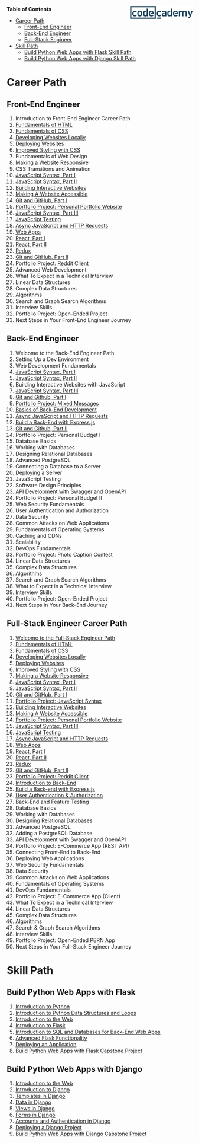 [<img src="codecademy.png" align="right" width=170;>](https://www.codecademy.com)

**Table of Contents**

- [Career Path](#career-path)
    * [Front-End Engineer](#front-end-engineer)
    * [Back-End Engineer](#building-interactive-websites)
    * [Full-Stack Engineer](#front-end-development)
- [Skill Path](#skill-path)
    * [Build Python Web Apps with Flask Skill Path](#build-python-web-apps-with-flask-skill-path)
    * [Build Python Web Apps with Django Skill Path](#build-python-web-apps-with-django-skill-path)

# Career Path

## Front-End Engineer

1. Introduction to Front-End Engineer Career Path
1. [Fundamentals of HTML](fundamentals-of-html)
1. [Fundamentals of CSS](fundamentals-of-css)
1. [Developing Websites Locally](developing-websites-locally)
1. [Deploying Websites ](deploying-websites)
1. [Improved Styling with CSS](improved-styling-with-css)
1. Fundamentals of Web Design
1. [Making a Website Responsive](making-a-website-responsive)
1. CSS Transitions and Animation
1. [JavaScript Syntax, Part I](javascript-syntax,-part-i)
1. [JavaScript Syntax, Part II](javascript-syntax,-part-ii)
1. [Building Interactive Websites](building-interactive-websites)
1. [Making A Website Accessible](making-a-website-accessible)
1. [Git and GitHub, Part I](git-and-github-part-i)
1. [Portfolio Project: Personal Portfolio Website](portfolio-project:-personal-portfolio-website)
1. [JavaScript Syntax, Part III](javascript-syntax,-part-iii)
1. [JavaScript Testing](javascript-testing)
1. [Async JavaScript and HTTP Requests](async-javascript-and-http-requests)
1. [Web Apps](web-apps)
1. [React, Part I](react,-part-i)
1. [React, Part II](react,-part-ii)
1. [Redux](redux)
1. [Git and GitHub, Part II](git-and-github-part-ii)
1. [Portfolio Project: Reddit Client](portfolio-project:-reddit-client)
1. Advanced Web Development
1. What To Expect in a Technical Interview
1. Linear Data Structures
1. Complex Data Structures
1. Algorithms
1. Search and Graph Search Algorithms
1. Interview Skills
1. Portfolio Project: Open-Ended Project
1. Next Steps in Your Front-End Engineer Journey

## Back-End Engineer

1. Welcome to the Back-End Engineer Path
1. Setting Up a Dev Environment
1. Web Development Fundamentals
1. [JavaScript Syntax, Part I](javascript-syntax-part-i)
1. [JavaScript Syntax, Part II](javascript-syntax-part-ii)
1. Building Interactive Websites with JavaScript
1. [JavaScript Syntax, Part III](javascript-syntax-part-iii)
1. [Git and Github, Part I](git-and-github-part-i)
1. [Portfolio Project: Mixed Messages](portfolio-project-mixed-messages)
1. [Basics of Back-End Development](basics-of-back-end-development)
1. [Async JavaScript and HTTP Requests](async-javascript-and-http-requests)
1. [Build a Back-End with Express.js](build-a-back-end-with-express.js)
1. [Git and Github, Part II](git-and-github-part-ii)
1. Portfolio Project: Personal Budget I
1. Database Basics
1. Working with Databases
1. Designing Relational Databases
1. Advanced PostgreSQL
1. Connecting a Database to a Server
1. Deploying a Server
1. JavaScript Testing
1. Software Design Principles
1. API Development with Swagger and OpenAPI
1. Portfolio Project: Personal Budget II
1. Web Security Fundamentals
1. User Authentication and Authorization
1. Data Security
1. Common Attacks on Web Applications
1. Fundamentals of Operating Systems
1. Caching and CDNs
1. Scalability
1. DevOps Fundamentals
1. Portfolio Project: Photo Caption Contest
1. Linear Data Structures
1. Complex Data Structures
1. Algorithms
1. Search and Graph Search Algorithms
1. What to Expect in a Technical Interview
1. Interview Skills
1. Portfolio Project: Open-Ended Project
1. Next Steps in Your Back-End Journey

## Full-Stack Engineer Career Path

1. [Welcome to the Full-Stack Engineer Path](welcome-to-the-full-stack-engineer-path)
1. [Fundamentals of HTML](fundamentals-of-html)
1. [Fundamentals of CSS](fundamentals-of-css)
1. [Developing Websites Locally](developing-websites-locally)
1. [Deploying Websites ](deploying-websites)
1. [Improved Styling with CSS](improved-styling-with-css)
1. [Making a Website Responsive](making-a-website-responsive)
1. [JavaScript Syntax, Part I](javascript-syntax-part-i)
1. [JavaScript Syntax, Part II](javascript-syntax-part-ii)
1. [Git and GitHub, Part I](git-and-github-part-i)
1. [Portfolio Project: JavaScript Syntax ](portfolio-project-javascript-syntax)
1. [Building Interactive Websites](building-interactive-websites)
1. [Making A Website Accessible](making-a-website-accessible)
1. [Portfolio Project: Personal Portfolio Website](portfolio-project-personal-portfolio-website)
1. [JavaScript Syntax, Part III](javascript-syntax-part-iii)
1. [JavaScript Testing](javascript-testing)
1. [Async JavaScript and HTTP Requests](async-javascript-and-http-requests)
1. [Web Apps](web-apps)
1. [React, Part I](react-part-i)
1. [React, Part II](react-part-ii)
1. [Redux](redux)
1. [Git and GitHub, Part II](git-and-github-part-ii)
1. [Portfolio Project: Reddit Client](portfolio-project-reddit-client)
1. [Introduction to Back-End](introduction-to-back-end)
1. [Build a Back-end with Express.js](build-a-back-end-with-express.js)
1. [User Authentication &amp; Authorization](user-authentication-authorization)
1. Back-End and Feature Testing
1. Database Basics
1. Working with Databases
1. Designing Relational Databases
1. Advanced PostgreSQL
1. Adding a PostgreSQL Database
1. API Development with Swagger and OpenAPI
1. Portfolio Project: E-Commerce App (REST API)
1. Connecting Front-End to Back-End
1. Deploying Web Applications
1. Web Security Fundamentals
1. Data Security
1. Common Attacks on Web Applications
1. Fundamentals of Operating Systems
1. DevOps Fundamentals
1. Portfolio Project: E-Commerce App (Client)
1. What To Expect in a Technical Interview
1. Linear Data Structures
1. Complex Data Structures
1. Algorithms
1. Search &amp; Graph Search Algorithms
1. Interview Skills
1. Portfolio Project: Open-Ended PERN App
1. Next Steps in Your Full-Stack Engineer Journey

# Skill Path

## Build Python Web Apps with Flask

1. [Introduction to Python](flask-introduction-to-python)
1. [Introduction to Python Data Structures and Loops](flask-python-data-structures-loops)
1. [Introduction to the Web](flask-introduction-to-the-web)
1. [Introduction to Flask](introduction-to-flask)
1. [Introduction to SQL and Databases for Back-End Web Apps](flask-sql-databases)
1. [Advanced Flask Functionality](flask-advanced-functionality)
1. [Deploying an Application](flask-deploying)
1. [Build Python Web Apps with Flask Capstone Project](flask-capstone-project)

## Build Python Web Apps with Django

1. [Introduction to the Web](django-introduction-to-the-web)
1. [Introduction to Django](introduction-to-django)
1. [Templates in Django](templates-in-django)
1. [Data in Django](data-in-django)
1. [Views in Django](views-in-django)
1. [Forms in Django](forms-in-django)
1. [Accounts and Authentication in Django](accounts-and-authentication-in-django)
1. [Deploying a Django Project](deploying-a-django-project)
1. [Build Python Web Apps with Django Capstone Project](django-capstone-project)
